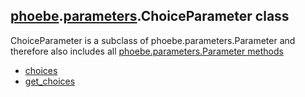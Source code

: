 ## [phoebe](phoebe.md).[parameters](phoebe.parameters.md).ChoiceParameter class

ChoiceParameter is a subclass of phoebe.parameters.Parameter and therefore also includes all [phoebe.parameters.Parameter methods](phoebe.parameters.Parameter.md)

* [choices](phoebe.parameters.ChoiceParameter.choices.md)
* [get_choices](phoebe.parameters.ChoiceParameter.get_choices.md)
